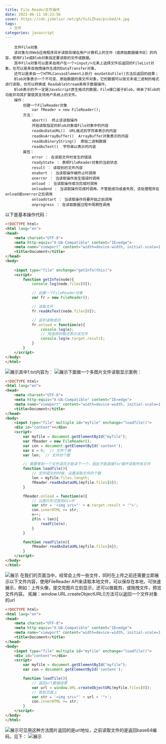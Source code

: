 ```yaml
---
title: File Reader文件操作
date: 2021-06-11 18:23:56
cover: https://cdn.jsdelivr.net/gh/YuJiZhao/picbed/4.jpg
tags: 
  - 文件
categories: javascript
---
```


        文件File对象
        该对象允许Web应用程序异步读取存储在用户计算机上的文件（或原始数据缓冲区）的内容，使用File或Blob对象指定要读取的文件或数据。
        其中File对象可以是来自用户在一个<input/>元素上选择文件后返回的FileList对象，也可以是来自拖拽操作生成的DataTransfer对象，
        还可以是来自一个HTMLCanvasElement上执行 mozGetAsFile()方法后返回的结果；
        Blob对象表示一个不可变、原始数据的类文件对象，它的数据可以按文本或二进制的格式进行读取，也可以转换成 ReadableStream来用于数据操作，
        Blob表示的不一定是JavaScript原生格式的数据，File接口基于Blob，继承了Blob的功能并将其扩展使其支持用户系统上的文件。
        操作：
            创建一个FileReader对象
                var fReader = new FileReader();
            方法：
                abort()  终止该读取操作
                开始读取指定的Blob对象或File对象中的内容
                readAsDataURL()  URL格式的字符串表示的内容
                readAsArrayBuffer()  ArrayBuffer对象表示的内容
                readAsBinaryString()  原始二进制数据
                readAsText()  字符串以表示的内容
            属性：
                error ： 在读取文件时发生的错误
                readyState ： 表明FileReader对象的当前状态
                result ： 读取到的文件内容
                onabort ： 当读取操作被终止时调用
                onerror ： 当读取操作发生错误时调用
                onload ： 当读取操作成功完成时调用
                onloadend ： 当读取操作完成时调用，不管是成功或者失败，该处理程序在onload或onerror之后调用
                onloadstart ： 当读取操作将要开始之前调用
                onprogress ： 在读取数据过程中周期性调用
以下是基本操作代码：

```html
<!DOCTYPE html>
<html lang="en">
<head>
    <meta charset="UTF-8">
    <meta http-equiv="X-UA-Compatible" content="IE=edge">
    <meta name="viewport" content="width=device-width, initial-scale=1.0">
    <title>Document</title>
</head>
<body>
  
    <input type="file" onchange="getInfo(this)">
    <script>
        function getInfo(node){
            console.log(node.files[0]);

            // 创建一个FileReader对象
            var fr = new FileReader();

            // 读取文件
            fr.readAsText(node.files[0]);

            // 监听读取成功
            fr.onload = function(e){
                console.log(e);
                // 用选择的格式表示该文件
                console.log(e.target.result);
            }
        }
    </script>
</body>
</html>
```
![展示](https://img-blog.csdnimg.cn/20210611172406286.png?x-oss-process=image/watermark,type_ZmFuZ3poZW5naGVpdGk,shadow_10,text_aHR0cHM6Ly9ibG9nLmNzZG4ubmV0L3Rvbmdrb25neXU=,size_16,color_FFFFFF,t_70)其中1.txt内容为：
![展示](https://img-blog.csdnimg.cn/20210611172457651.png?x-oss-process=image/watermark,type_ZmFuZ3poZW5naGVpdGk,shadow_10,text_aHR0cHM6Ly9ibG9nLmNzZG4ubmV0L3Rvbmdrb25neXU=,size_16,color_FFFFFF,t_70)下面做一个多图片文件读取显示案例：

```html
<!DOCTYPE html>
<html lang="en">
<head>
    <meta charset="UTF-8">
    <meta http-equiv="X-UA-Compatible" content="IE=edge">
    <meta name="viewport" content="width=device-width, initial-scale=1.0">
    <title>Document</title>
</head>
<body>
    <input type="file" multiple id="myfile" onchange="loadfile()">
    <div id="content"></div>
    <script>
        var myfile = document.getElementById("myfile");
        var fReader = new FileReader();
        var con = document.getElementById('content');
        var n = 0;  // 文件个数
        var len;  // 文件的个数

        // 需要等前一个文件读完才能读下一个，因此不能直接for循环读取所有文件
        function loadfile(){
            // 文件提交的时候，设置读取文件的个数
            len = myfile.files.length;
            fReader.readAsDataURL(myfile.files[0]);
        }

        fReader.onload = function(e){
            // 以图片形式放到div中
            var str = '<img src="' + e.target.result + '">';
            con.innerHTML += str;
            n++;
            if(n < len){
                readfile(n);
            }
        }

        function readfile(n){
            fReader.readAsDataURL(myfile.files[n]);
        }
    </script>
</body>
</html>
```
![展示](https://img-blog.csdnimg.cn/20210611181040938.png?x-oss-process=image/watermark,type_ZmFuZ3poZW5naGVpdGk,shadow_10,text_aHR0cHM6Ly9ibG9nLmNzZG4ubmV0L3Rvbmdrb25neXU=,size_16,color_FFFFFF,t_70)        在我们的页面当中，经常会上传一些文件，同时在上传之前还需要立即展示以下文件内容，使用FileReader API来读取本地文件，可以保存在本地，可快速展示，例如：上传头像，提交完图片立刻显示，还可以做裁剪，或拖拽文件，预览文件内容。
拓展：window.URL.createObjectURL()方法可以返回一个文件对象的url

```html
<!DOCTYPE html>
<html lang="en">
<head>
    <meta charset="UTF-8">
    <meta http-equiv="X-UA-Compatible" content="IE=edge">
    <meta name="viewport" content="width=device-width, initial-scale=1.0">
    <title>Document</title>
</head>
<body>
    <input type="file" multiple id="myfile" onchange="loadfile()">
    <div id="content"></div>
    <script>
        var myfile = document.getElementById("myfile");
        var con = document.getElementById('content');

        function loadfile(){
            // 返回url数据结果
            var url = window.URL.createObjectURL(myfile.files[0]);
            // 放到页面上
            var str = '<img src="' + url + '">';
            con.innerHTML += str;
        }
    </script>
</body>
</html>
```
![展示](https://img-blog.csdnimg.cn/20210611182204427.png?x-oss-process=image/watermark,type_ZmFuZ3poZW5naGVpdGk,shadow_10,text_aHR0cHM6Ly9ibG9nLmNzZG4ubmV0L3Rvbmdrb25neXU=,size_16,color_FFFFFF,t_70)可见用这种方法图片返回的是url地址，之前读取文件的是返回base64编码，见下：
![展示](https://img-blog.csdnimg.cn/20210611182318727.png?x-oss-process=image/watermark,type_ZmFuZ3poZW5naGVpdGk,shadow_10,text_aHR0cHM6Ly9ibG9nLmNzZG4ubmV0L3Rvbmdrb25neXU=,size_16,color_FFFFFF,t_70)